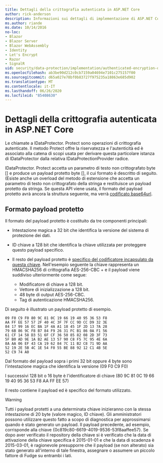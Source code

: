 ```yaml
---
title: Dettagli della crittografia autenticata in ASP.NET Core
author: rick-anderson
description: Informazioni sui dettagli di implementazione di ASP.NET Core crittografia autenticata per la protezione dei dati.
ms.author: riande
ms.date: 10/14/2016
no-loc:
- Blazor
- Blazor Server
- Blazor WebAssembly
- Identity
- Let's Encrypt
- Razor
- SignalR
uid: security/data-protection/implementation/authenticated-encryption-details
ms.openlocfilehash: ab3be90d212c0cb7159a04694e7101c275157f00
ms.sourcegitcommit: d65a027e78bf0b83727f975235a18863e685d902
ms.translationtype: MT
ms.contentlocale: it-IT
ms.lasthandoff: 06/26/2020
ms.locfileid: "85408630"
---
```

# <a name="authenticated-encryption-details-in-aspnet-core"></a>Dettagli della crittografia autenticata in ASP.NET Core

<a name="data-protection-implementation-authenticated-encryption-details"></a>

Le chiamate a IDataProtector. Protect sono operazioni di crittografia autenticate. Il metodo Protect offre la riservatezza e l'autenticità ed è associato alla catena di scopi usata per derivare questa particolare istanza di IDataProtector dalla relativa IDataProtectionProvider radice.

IDataProtector. Protect accetta un parametro di testo non crittografato byte [] e produce un payload protetto byte [], il cui formato è descritto di seguito. (Esiste anche un overload del metodo di estensione che accetta un parametro di testo non crittografato della stringa e restituisce un payload protetto da stringa. Se questa API viene usata, il formato del payload protetto avrà ancora la struttura seguente, ma verrà [codificato base64url](https://tools.ietf.org/html/rfc4648#section-5).

## <a name="protected-payload-format"></a>Formato payload protetto

Il formato del payload protetto è costituito da tre componenti principali:

* Intestazione magica a 32 bit che identifica la versione del sistema di protezione dei dati.

* ID chiave a 128 bit che identifica la chiave utilizzata per proteggere questo payload specifico.

* Il resto del payload protetto è [specifico del codificatore incapsulato da questa chiave](xref:security/data-protection/implementation/subkeyderivation#data-protection-implementation-subkey-derivation). Nell'esempio seguente la chiave rappresenta un HMACSHA256 di crittografia AES-256-CBC + e il payload viene suddiviso ulteriormente come segue:
  * Modificatore di chiave a 128 bit.
  * Vettore di inizializzazione a 128 bit.
  * 48 byte di output AES-256-CBC.
  * Tag di autenticazione HMACSHA256.

Di seguito è illustrato un payload protetto di esempio.

```
09 F0 C9 F0 80 9C 81 0C 19 66 19 40 95 36 53 F8
AA FF EE 57 57 2F 40 4C 3F 7F CC 9D CC D9 32 3E
84 17 99 16 EC BA 1F 4A A1 18 45 1F 2D 13 7A 28
79 6B 86 9C F8 B7 84 F9 26 31 FC B1 86 0A F1 56
61 CF 14 58 D3 51 6F CF 36 50 85 82 08 2D 3F 73
5F B0 AD 9E 1A B2 AE 13 57 90 C8 F5 7C 95 4E 6A
8A AA 06 EF 43 CA 19 62 84 7C 11 B2 C8 71 9D AA
52 19 2E 5B 4C 1E 54 F0 55 BE 88 92 12 C1 4B 5E
52 C9 74 A0
```

Dal formato del payload sopra i primi 32 bit oppure 4 byte sono l'intestazione magica che identifica la versione (09 F0 C9 F0)

I successivi 128 bit o 16 byte è l'identificatore di chiave (80 9C 81 0C 19 66 19 40 95 36 53 F8 AA FF EE 57)

Il resto contiene il payload ed è specifico del formato utilizzato.

> [!WARNING]
> Tutti i payload protetti a una determinata chiave inizieranno con la stessa intestazione di 20 byte (valore magico, ID chiave). Gli amministratori possono utilizzare questo fatto a scopo di diagnostica per approssimarsi quando è stato generato un payload. Il payload precedente, ad esempio, corrisponde alla chiave {0c819c80-6619-4019-9536-53f8aaffee57}. Se dopo aver verificato il repository della chiave si è verificato che la data di attivazione della chiave specifica è 2015-01-01 e che la data di scadenza è 2015-03-01, è ragionevole presupporre che il payload (se non alterato) sia stato generato all'interno di tale finestra, assegnare o assumere un piccolo fattore di Fudge su entrambi i lati.
